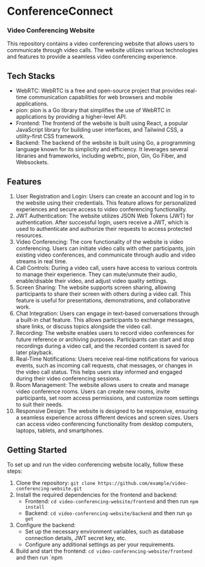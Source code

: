 # ConferenceConnect
### Video Conferencing Website

This repository contains a video conferencing website that allows users to communicate through video calls. The website utilizes various technologies and features to provide a seamless video conferencing experience.

## Tech Stacks

* WebRTC: WebRTC is a free and open-source project that provides real-time communication capabilities for web browsers and mobile applications.
* pion: pion is a Go library that simplifies the use of WebRTC in applications by providing a higher-level API.
* Frontend: The frontend of the website is built using React, a popular JavaScript library for building user interfaces, and Tailwind CSS, a utility-first CSS framework.
* Backend: The backend of the website is built using Go, a programming language known for its simplicity and efficiency. It leverages several libraries and frameworks, including webrtc, pion, Gin, Go Fiber, and Websockets.

## Features

1. User Registration and Login: Users can create an account and log in to the website using their credentials. This feature allows for personalized experiences and secure access to video conferencing functionality.
2. JWT Authentication: The website utilizes JSON Web Tokens (JWT) for authentication. After successful login, users receive a JWT, which is used to authenticate and authorize their requests to access protected resources.
3. Video Conferencing: The core functionality of the website is video conferencing. Users can initiate video calls with other participants, join existing video conferences, and communicate through audio and video streams in real time.
4. Call Controls: During a video call, users have access to various controls to manage their experience. They can mute/unmute their audio, enable/disable their video, and adjust video quality settings.
5. Screen Sharing: The website supports screen sharing, allowing participants to share their screen with others during a video call. This feature is useful for presentations, demonstrations, and collaborative work.
6. Chat Integration: Users can engage in text-based conversations through a built-in chat feature. This allows participants to exchange messages, share links, or discuss topics alongside the video call.
7. Recording: The website enables users to record video conferences for future reference or archiving purposes. Participants can start and stop recordings during a video call, and the recorded content is saved for later playback.
8. Real-Time Notifications: Users receive real-time notifications for various events, such as incoming call requests, chat messages, or changes in the video call status. This helps users stay informed and engaged during their video conferencing sessions.
9. Room Management: The website allows users to create and manage video conference rooms. Users can create new rooms, invite participants, set room access permissions, and customize room settings to suit their needs.
10. Responsive Design: The website is designed to be responsive, ensuring a seamless experience across different devices and screen sizes. Users can access video conferencing functionality from desktop computers, laptops, tablets, and smartphones.

## Getting Started

To set up and run the video conferencing website locally, follow these steps:

1. Clone the repository: `git clone https://github.com/example/video-conferencing-website.git`
2. Install the required dependencies for the frontend and backend:
   - Frontend: `cd video-conferencing-website/frontend` and then run `npm install`
   - Backend: `cd video-conferencing-website/backend` and then run `go get`
3. Configure the backend:
   - Set up the necessary environment variables, such as database connection details, JWT secret key, etc.
   - Configure any additional settings as per your requirements.
4. Build and start the frontend: `cd video-conferencing-website/frontend` and then run `npm
